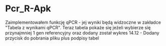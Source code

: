 # Pcr_R-Apk

Zaimplementowałem funkcję qPCR - jej wyniki będą widzoczne w zakładce "Tabela z wynikami qPCR".
Teraz tabela pokaże się jeżeli wybierze się przynajmniej 1 gen referencyjny oraz dodany został wykres
14.12 - Dodany przycisk do pobrania pliku plus podpisy tabel
